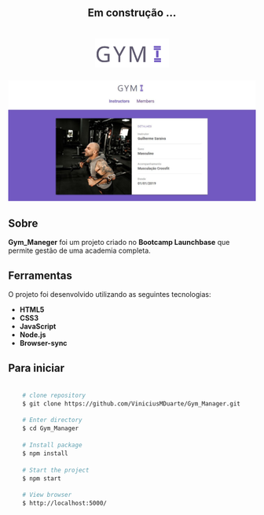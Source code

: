 <h2 align="center"> Em construção ... </h2>

<h1 align="center">
   <img src="./github/logo_gym.svg" width="150px"/ alt="Logo GYM">
</h1> 


<p align="center">
   <img src="./github/screenshot_gym-manager.JPG" width=""/ alt="screenshot page main">
</p> 


## Sobre

**Gym_Maneger** foi um projeto criado no **Bootcamp Launchbase** que permite gestão de uma academia completa.


## Ferramentas

O projeto foi desenvolvido utilizando as seguintes tecnologias:

- **HTML5**
- **CSS3**
- **JavaScript**
- **Node.js**
- **Browser-sync**


## Para iniciar

```bash

    # clone repository
    $ git clone https://github.com/ViniciusMDuarte/Gym_Manager.git

    # Enter directory
    $ cd Gym_Manager

    # Install package
    $ npm install
    
    # Start the project
    $ npm start

    # View browser
    $ http://localhost:5000/
```
